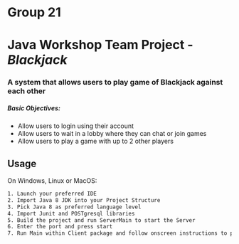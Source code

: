 # Group 21
# Java Workshop Team Project - $Blackjack$
### A system that allows users to play game of Blackjack against each other
##### Basic Objectives:
 - Allow users to login using their account
 - Allow users to wait in a lobby where they can chat or join games
 - Allow users to play a game with up to 2 other players

## Usage
On Windows, Linux or MacOS:
```sh
1. Launch your preferred IDE
2. Import Java 8 JDK into your Project Structure
3. Pick Java 8 as preferred language level
4. Import Junit and POSTgresql libraries
5. Build the project and run ServerMain to start the Server
6. Enter the port and press start
7. Run Main within Client package and follow onscreen instructions to proceed
```
